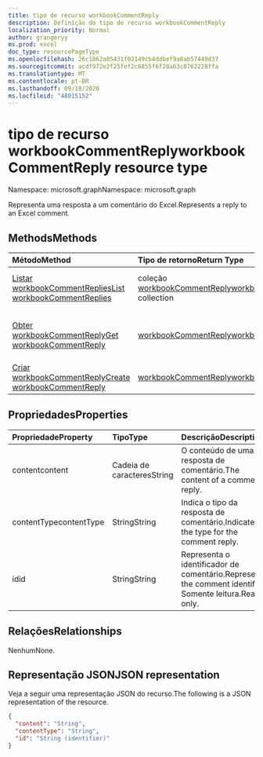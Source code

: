 ```yaml
---
title: tipo de recurso workbookCommentReply
description: Definição do tipo de recurso workbookCommentReply
localization_priority: Normal
author: grangeryy
ms.prod: excel
doc_type: resourcePageType
ms.openlocfilehash: 26c1862a05431f02149cb4ddbef9a8ab57449d37
ms.sourcegitcommit: acdf972e2f25fef2c6855f6f28a63c0762228ffa
ms.translationtype: MT
ms.contentlocale: pt-BR
ms.lasthandoff: 09/18/2020
ms.locfileid: "48015152"
---
```

# <a name="workbookcommentreply-resource-type"></a><span data-ttu-id="50df9-103">tipo de recurso workbookCommentReply</span><span class="sxs-lookup"><span data-stu-id="50df9-103">workbookCommentReply resource type</span></span>

<span data-ttu-id="50df9-104">Namespace: microsoft.graph</span><span class="sxs-lookup"><span data-stu-id="50df9-104">Namespace: microsoft.graph</span></span>

<span data-ttu-id="50df9-105">Representa uma resposta a um comentário do Excel.</span><span class="sxs-lookup"><span data-stu-id="50df9-105">Represents a reply to an Excel comment.</span></span>

## <a name="methods"></a><span data-ttu-id="50df9-106">Methods</span><span class="sxs-lookup"><span data-stu-id="50df9-106">Methods</span></span>

| <span data-ttu-id="50df9-107">Método</span><span class="sxs-lookup"><span data-stu-id="50df9-107">Method</span></span>       | <span data-ttu-id="50df9-108">Tipo de retorno</span><span class="sxs-lookup"><span data-stu-id="50df9-108">Return Type</span></span> | <span data-ttu-id="50df9-109">Descrição</span><span class="sxs-lookup"><span data-stu-id="50df9-109">Description</span></span> |
|:-------------|:------------|:------------|
| [<span data-ttu-id="50df9-110">Listar workbookCommentReplies</span><span class="sxs-lookup"><span data-stu-id="50df9-110">List workbookCommentReplies</span></span>](../api/workbookcomment-list-replies.md) | <span data-ttu-id="50df9-111">coleção [workbookCommentReply](workbookcommentreply.md)</span><span class="sxs-lookup"><span data-stu-id="50df9-111">[workbookCommentReply](workbookcommentreply.md) collection</span></span> | <span data-ttu-id="50df9-112">Recupere uma lista de objetos workbookcommentreply.</span><span class="sxs-lookup"><span data-stu-id="50df9-112">Retrieve a list of workbookcommentreply objects.</span></span> |
| [<span data-ttu-id="50df9-113">Obter workbookCommentReply</span><span class="sxs-lookup"><span data-stu-id="50df9-113">Get workbookCommentReply</span></span>](../api/workbookcommentreply-get.md) | [<span data-ttu-id="50df9-114">workbookCommentReply</span><span class="sxs-lookup"><span data-stu-id="50df9-114">workbookCommentReply</span></span>](workbookcommentreply.md) | <span data-ttu-id="50df9-115">Leia as propriedades e os relacionamentos do objeto workbookCommentReply.</span><span class="sxs-lookup"><span data-stu-id="50df9-115">Read properties and relationships of workbookCommentReply object.</span></span> |
| [<span data-ttu-id="50df9-116">Criar workbookCommentReply</span><span class="sxs-lookup"><span data-stu-id="50df9-116">Create workbookCommentReply</span></span>](../api/workbookcomment-post-replies.md) | [<span data-ttu-id="50df9-117">workbookCommentReply</span><span class="sxs-lookup"><span data-stu-id="50df9-117">workbookCommentReply</span></span>](workbookcommentreply.md) | <span data-ttu-id="50df9-118">Criar um novo workbookCommentReply.</span><span class="sxs-lookup"><span data-stu-id="50df9-118">Create a new workbookCommentReply.</span></span> |
## <a name="properties"></a><span data-ttu-id="50df9-119">Propriedades</span><span class="sxs-lookup"><span data-stu-id="50df9-119">Properties</span></span>

| <span data-ttu-id="50df9-120">Propriedade</span><span class="sxs-lookup"><span data-stu-id="50df9-120">Property</span></span>     | <span data-ttu-id="50df9-121">Tipo</span><span class="sxs-lookup"><span data-stu-id="50df9-121">Type</span></span>        | <span data-ttu-id="50df9-122">Descrição</span><span class="sxs-lookup"><span data-stu-id="50df9-122">Description</span></span> |
|:-------------|:------------|:------------|
|<span data-ttu-id="50df9-123">content</span><span class="sxs-lookup"><span data-stu-id="50df9-123">content</span></span>|<span data-ttu-id="50df9-124">Cadeia de caracteres</span><span class="sxs-lookup"><span data-stu-id="50df9-124">String</span></span>|<span data-ttu-id="50df9-125">O conteúdo de uma resposta de comentário.</span><span class="sxs-lookup"><span data-stu-id="50df9-125">The content of a comment reply.</span></span>|
|<span data-ttu-id="50df9-126">contentType</span><span class="sxs-lookup"><span data-stu-id="50df9-126">contentType</span></span>|<span data-ttu-id="50df9-127">String</span><span class="sxs-lookup"><span data-stu-id="50df9-127">String</span></span>|<span data-ttu-id="50df9-128">Indica o tipo da resposta de comentário.</span><span class="sxs-lookup"><span data-stu-id="50df9-128">Indicates the type for the comment reply.</span></span>|
|<span data-ttu-id="50df9-129">id</span><span class="sxs-lookup"><span data-stu-id="50df9-129">id</span></span>|<span data-ttu-id="50df9-130">String</span><span class="sxs-lookup"><span data-stu-id="50df9-130">String</span></span>|<span data-ttu-id="50df9-131">Representa o identificador de comentário.</span><span class="sxs-lookup"><span data-stu-id="50df9-131">Represents the comment identifier.</span></span> <span data-ttu-id="50df9-132">Somente leitura.</span><span class="sxs-lookup"><span data-stu-id="50df9-132">Read-only.</span></span>|


## <a name="relationships"></a><span data-ttu-id="50df9-133">Relações</span><span class="sxs-lookup"><span data-stu-id="50df9-133">Relationships</span></span>

<span data-ttu-id="50df9-134">Nenhum</span><span class="sxs-lookup"><span data-stu-id="50df9-134">None.</span></span>

## <a name="json-representation"></a><span data-ttu-id="50df9-135">Representação JSON</span><span class="sxs-lookup"><span data-stu-id="50df9-135">JSON representation</span></span>

<span data-ttu-id="50df9-136">Veja a seguir uma representação JSON do recurso.</span><span class="sxs-lookup"><span data-stu-id="50df9-136">The following is a JSON representation of the resource.</span></span>

<!-- {
  "blockType": "resource",
  "optionalProperties": [

  ],
  "@odata.type": "microsoft.graph.workbookCommentReply",
  "baseType": "",
  "keyProperty": "id"
}-->

```json
{
  "content": "String",
  "contentType": "String",
  "id": "String (identifier)"
}
```

<!-- uuid: 16cd6b66-4b1a-43a1-adaf-3a886856ed98
2019-02-04 14:57:30 UTC -->
<!-- {
  "type": "#page.annotation",
  "description": "workbookCommentReply resource",
  "keywords": "",
  "section": "documentation",
  "tocPath": ""
}-->

